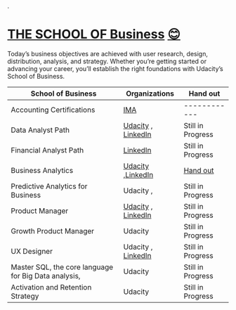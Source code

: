 .


# [THE SCHOOL OF Business](https://www.udacity.com/school-of-business) [😊](https://classroom.udacity.com/nanodegrees/nd098/parts/5966ce46-17c7-4491-9856-6fa905d02a83)


Today’s business objectives are achieved with user research, design, distribution, analysis, and strategy. Whether you’re getting started or advancing your career, you’ll establish the right foundations with Udacity’s School of Business.



| **School of Business** | Organizations | Hand out |
| ------------ | ------------ | ------------ |
|Accounting Certifications | [IMA](https://github.com/nancyalaswad90/IMA-Accounting-Certifications) | ------------ |
|  Data Analyst Path |     [Udacity](https://github.com/nancyalaswad90/Data-Analyst-Nanodegree)  , [LinkedIn ](https://github.com/nancyalaswad90/LinkedIn-Program-for-Data-Analyst-Path)    |       Still in Progress       |
|  Financial Analyst Path |   [LinkedIn ](https://www.linkedin.com/learning/paths/become-a-financial-analyst)    |       Still in Progress       |
|  Business Analytics |     [Udacity](https://github.com/nancyalaswad90/Business-Analysis-Nanodegree) ,[LinkedIn ](https://www.linkedin.com/learning/paths/become-a-financial-analyst)     |       [Hand out ](https://github.com/nancyalaswad90/Business-Analysis-Nanodegree/blob/master/Hand%20out%20.md)     |
|  Predictive Analytics for Business |     Udacity  ,     |       Still in Progress       |
| Product Manager |     [Udacity](https://udacity-reviews-uploads.s3.us-west-2.amazonaws.com/_attachments/399095/1594346870/pmp_certifiacation.pdf)  , [LinkedIn ](https://github.com/nancyalaswad90/Project-Manager-Certifications/blob/main/README.md)    |      Still in Progress        |
| Growth Product Manager |     Udacity      |      Still in Progress        |
| UX Designer |     Udacity  ,   [LinkedIn ](https://github.com/nancyalaswad90/Become-a-Graphic-Designer/blob/main/README.md)   |       Still in Progress       |
| Master SQL, the core language for Big Data analysis, |     Udacity     |        Still in Progress          |
| Activation and Retention Strategy |     Udacity    |       Still in Progress          |

